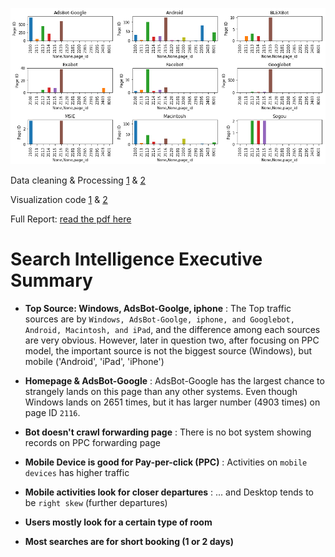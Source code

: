 ![](https://github.com/thwowu/Traffic/blob/master/output_13_0.png)

Data cleaning & Processing [1](https://github.com/thwowu/Traffic/blob/master/processing.py) & [2](https://github.com/thwowu/Traffic/blob/master/processing_II.py)


Visualization code [1](https://github.com/thwowu/Traffic/blob/master/descriptive_I.py) & [2](https://github.com/thwowu/Traffic/blob/master/descriptive_II.py)

Full Report: [read the pdf here](https://github.com/thwowu/Traffic/blob/master/Git.pdf)



# Search Intelligence Executive Summary

* **Top Source: Windows, AdsBot-Goolge, iphone** : The Top traffic sources are by ``Windows, AdsBot-Goolge, iphone, and Googlebot, Android, Macintosh, and iPad``, and the difference among each sources are very obvious. However, later in question two, after focusing on PPC model, the important source is not the biggest source (Windows), but mobile ('Android', 'iPad', 'iPhone')

* **Homepage & AdsBot-Google** : AdsBot-Google has the largest chance to strangely lands on this page than any other systems. Even though Windows lands on 2651 times, but it has larger number (4903 times) on page ID ``2116``. 

* **Bot doesn't crawl forwarding page** : There is no bot system showing records on PPC forwarding page

* **Mobile Device is good for Pay-per-click (PPC)** : Activities on ``mobile devices`` has higher traffic

* **Mobile activities look for closer departures** : ... and Desktop tends to be ``right skew`` (further departures)

* **Users mostly look for a certain type of room**

* **Most searches are for short booking (1 or 2 days)**
